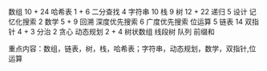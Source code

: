 数组 10 + 24
哈希表 1 + 6
二分查找 4
字符串 10
栈 9 
树 12 + 22
递归 5
设计
记忆化搜索 2
数学 5 + 9
回溯
深度优先搜索 6
广度优先搜索
位运算 5
链表 14
双指针 4 + 3
分治 2
贪心
动态规划 2 + 4
树状数组
线段树
队列
前缀和

重点内容：数组，链表，树，栈，哈希表；字符串，动态规划，数学，双指针,位运算

